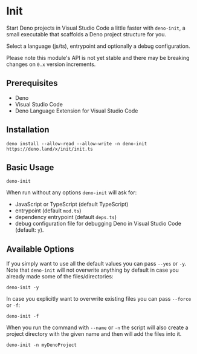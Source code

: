 # Init

Start Deno projects in Visual Studio Code a little faster with `deno-init`, a small executable that scaffolds a Deno project structure for you.

Select a language (js/ts), entrypoint and optionally a debug configuration.

Please note this module's API is not yet stable and there may be breaking changes on `0.x` version increments.

## Prerequisites
- Deno
- Visual Studio Code
- Deno Language Extension for Visual Studio Code

## Installation
```
deno install --allow-read --allow-write -n deno-init https://deno.land/x/init/init.ts
```

## Basic Usage
```
deno-init
```
When run without any options `deno-init` will ask for:
* JavaScript or TypeScript (default TypeScript)
* entrypoint (default `mod.ts`)
* dependency entrypoint (default `deps.ts`) 
* debug configuration file for debugging Deno in Visual Studio Code (default: `y`).

## Available Options
If you simply want to use all the default values you can pass `--yes` or `-y`. Note that `deno-init` will not overwrite anything by default in case you already made some of the files/directories:
```
deno-init -y
```

In case you explicitly want to overwrite existing files you can pass `--force` or `-f`:
```
deno-init -f
```

When you run the command with `--name` or `-n` the script will also create a project directory with the given name and then will add the files into it.
```
deno-init -n myDenoProject
```